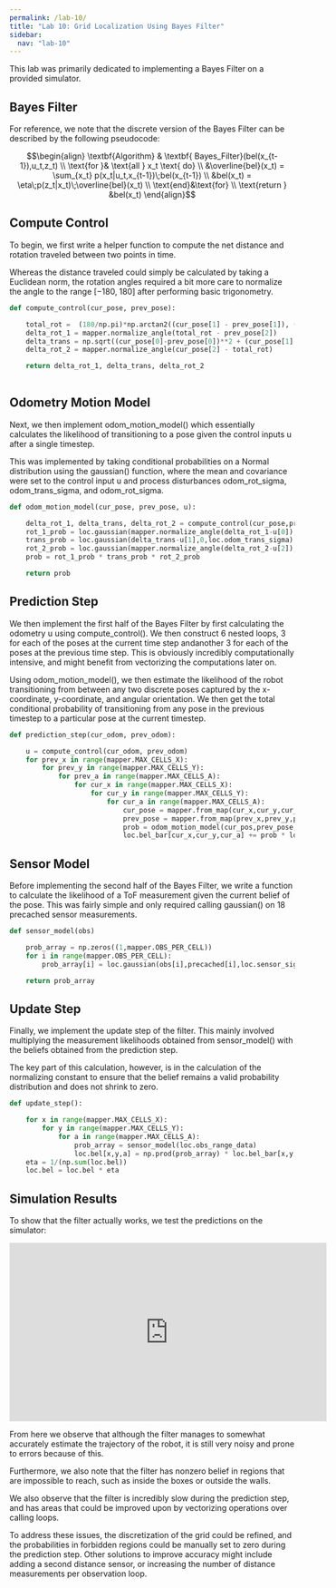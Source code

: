 ```yaml
---
permalink: /lab-10/
title: "Lab 10: Grid Localization Using Bayes Filter"
sidebar:
  nav: "lab-10"
---
```


This lab was primarily dedicated to implementing a Bayes Filter on a provided simulator.

## Bayes Filter

For reference, we note that the discrete version of the Bayes Filter can be described by the following pseudocode:

$$\begin{align}
\textbf{Algorithm} & \textbf{ Bayes_Filter}(bel(x_{t-1}),u_t,z_t) \\
    \text{for }& \text{all } x_t \text{ do} \\
    &\overline{bel}(x_t) = \sum_{x_t} p(x_t|u_t,x_{t-1})\;bel(x_{t-1}) \\
    &bel(x_t) = \eta\;p(z_t|x_t)\;\overline{bel}(x_t) \\
    \text{end}&\text{for} \\
    \text{return } &bel(x_t) 
\end{align}$$

## Compute Control

To begin, we first write a helper function to compute the net distance and rotation traveled between two points in time. 

Whereas the distance traveled could simply be calculated by taking a Euclidean norm, the rotation angles required a bit more care to normalize the angle to the range $[-180,\;180]$ after performing basic trigonometry.

```python
def compute_control(cur_pose, prev_pose):

    total_rot =  (180/np.pi)*np.arctan2((cur_pose[1] - prev_pose[1]), (cur_pose[0]-prev_pose[0]))
    delta_rot_1 = mapper.normalize_angle(total_rot - prev_pose[2])
    delta_trans = np.sqrt((cur_pose[0]-prev_pose[0])**2 + (cur_pose[1] - prev_pose[1])**2)
    delta_rot_2 = mapper.normalize_angle(cur_pose[2] - total_rot)

    return delta_rot_1, delta_trans, delta_rot_2
  
```

## Odometry Motion Model

Next, we then implement odom_motion_model() which essentially calculates the likelihood of transitioning to a pose given the control inputs u after a single timestep. 

This was implemented by taking conditional probabilities on a Normal distribution using the gaussian() function, where the mean and covariance were set to the control input u and process disturbances odom_rot_sigma, odom_trans_sigma, and odom_rot_sigma.

```python
def odom_motion_model(cur_pose, prev_pose, u):

    delta_rot_1, delta_trans, delta_rot_2 = compute_control(cur_pose,prev_pose)
    rot_1_prob = loc.gaussian(mapper.normalize_angle(delta_rot_1-u[0]),0,loc.odom_rot_sigma)
    trans_prob = loc.gaussian(delta_trans-u[1],0,loc.odom_trans_sigma)
    rot_2_prob = loc.gaussian(mapper.normalize_angle(delta_rot_2-u[2]),0,loc.odom_rot_sigma)
    prob = rot_1_prob * trans_prob * rot_2_prob

    return prob
```

## Prediction Step

We then implement the first half of the Bayes Filter by first calculating the odometry u using compute_control(). We then construct 6 nested loops, 3 for each of the poses at the current time step andanother 3 for each of the poses at the previous time step. This is obviously incredibly computationally intensive, and might benefit from vectorizing the computations later on.

Using odom_motion_model(), we then estimate the likelihood of the robot transitioning from between any two discrete poses captured by the x-coordinate, y-coordinate, and angular orientation. We then get the total conditional probability of transitioning from any pose in the previous timestep to a particular pose at the current timestep.

```python
def prediction_step(cur_odom, prev_odom):

    u = compute_control(cur_odom, prev_odom)
    for prev_x in range(mapper.MAX_CELLS_X):
        for prev_y in range(mapper.MAX_CELLS_Y):
            for prev_a in range(mapper.MAX_CELLS_A):
                for cur_x in range(mapper.MAX_CELLS_X):
                    for cur_y in range(mapper.MAX_CELLS_Y):
                        for cur_a in range(mapper.MAX_CELLS_A):
                            cur_pose = mapper.from_map(cur_x,cur_y,cur_a)
                            prev_pose = mapper.from_map(prev_x,prev_y,prev_a)
                            prob = odom_motion_model(cur_pos,prev_pose,u)
                            loc.bel_bar[cur_x,cur_y,cur_a] += prob * loc.bel[prev_x,prev_y,prev_a]
```

## Sensor Model

Before implementing the second half of the Bayes Filter, we write a function to calculate the likelihood of a ToF measurement given the current belief of the pose. This was fairly simple and only required calling gaussian() on 18 precached sensor measurements.

```python
def sensor_model(obs)

    prob_array = np.zeros((1,mapper.OBS_PER_CELL))
    for i in range(mapper.OBS_PER_CELL):
        prob_array[i] = loc.gaussian(obs[i],precached[i],loc.sensor_sigma)          

    return prob_array
```

## Update Step

Finally, we implement the update step of the filter. This mainly involved multiplying the measurement likelihoods obtained from sensor_model() with the beliefs obtained from the prediction step.

The key part of this calculation, however, is in the calculation of the normalizing constant to ensure that the belief remains a valid probability distribution and does not shrink to zero.

```python
def update_step():

    for x in range(mapper.MAX_CELLS_X):
        for y in range(mapper.MAX_CELLS_Y):
            for a in range(mapper.MAX_CELLS_A):
                prob_array = sensor_model(loc.obs_range_data)
                loc.bel[x,y,a] = np.prod(prob_array) * loc.bel_bar[x,y,a]
    eta = 1/(np.sum(loc.bel)) 
    loc.bel = loc.bel * eta 
```

## Simulation Results

To show that the filter actually works, we test the predictions on the simulator:

<iframe width="560" height="315" src="https://www.youtube.com/embed/_UWio-37BHw" title="YouTube video player" frameborder="0" allow="accelerometer; autoplay; clipboard-write; encrypted-media; gyroscope; picture-in-picture; web-share" allowfullscreen></iframe>

From here we observe that although the filter manages to somewhat accurately estimate the trajectory of the robot, it is still very noisy and prone to errors because of this. 

Furthermore, we also note that the filter has nonzero belief in regions that are impossible to reach, such as inside the boxes or outside the walls.

We also observe that the filter is incredibly slow during the prediction step, and has areas that could be improved upon by vectorizing operations over calling loops.

To address these issues, the discretization of the grid could be refined, and the probabilities in forbidden regions could be manually set to zero during the prediction step. Other solutions to improve accuracy might include adding a second distance sensor, or increasing the number of distance measurements per observation loop.
